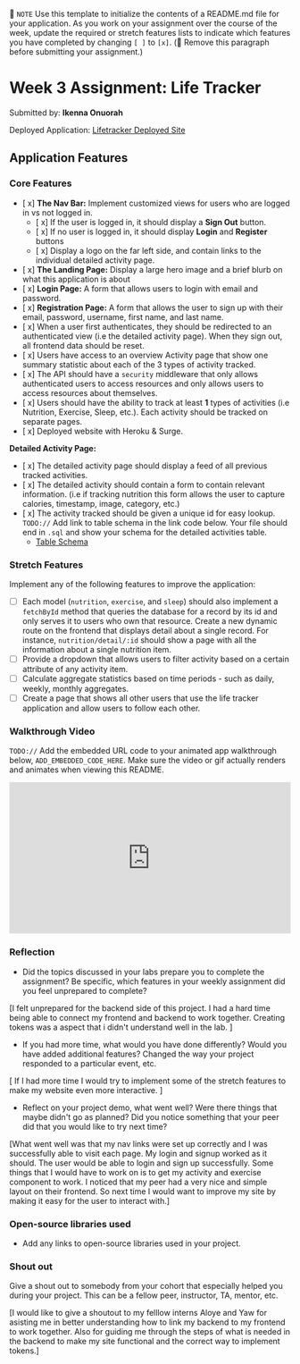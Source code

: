 📝 `NOTE` Use this template to initialize the contents of a README.md file for your application. As you work on your assignment over the course of the week, update the required or stretch features lists to indicate which features you have completed by changing `[ ]` to `[x]`. (🚫 Remove this paragraph before submitting your assignment.)

# Week 3 Assignment: Life Tracker

Submitted by: **Ikenna Onuorah**

Deployed Application: [Lifetracker Deployed Site](http://localhost:3001/)

## Application Features

### Core Features

- [ x] **The Nav Bar:** Implement customized views for users who are logged in vs not logged in.
  - [ x] If the user is logged in, it should display a **Sign Out** button. 
  - [ x] If no user is logged in, it should display **Login** and **Register** buttons
  - [ x] Display a logo on the far left side, and contain links to the individual detailed activity page. 
- [ x] **The Landing Page:** Display a large hero image and a brief blurb on what this application is about
- [ x] **Login Page:** A form that allows users to login with email and password.
- [ x] **Registration Page:** A form that allows the user to sign up with their email, password, username, first name, and last name.
- [ x] When a user first authenticates, they should be redirected to an authenticated view (i.e the detailed activity page). When they sign out, all frontend data should be reset.
- [ x] Users have access to an overview Activity page that show one summary statistic about each of the 3 types of activity tracked.
- [ x] The API should have a `security` middleware that only allows authenticated users to access resources and only allows users to access resources about themselves. 
- [ x] Users should have the ability to track at least **1** types of activities (i.e Nutrition, Exercise, Sleep, etc.). Each activity should be tracked on separate pages.
- [ x] Deployed website with Heroku & Surge. 

**Detailed Activity Page:**
- [ x] The detailed activity page should display a feed of all previous tracked activities.
- [ x] The detailed activity should contain a form to contain relevant information. (i.e if tracking nutrition this form allows the user to capture calories, timestamp, image, category, etc.) 
- [ x] The activity tracked should be given a unique id for easy lookup.
  `TODO://` Add link to table schema in the link code below. Your file should end in `.sql` and show your schema for the detailed activities table. 
  * [Table Schema](./backend/lifetracker-schema.sql) 

### Stretch Features

Implement any of the following features to improve the application:
- [ ] Each model (`nutrition`, `exercise`, and `sleep`) should also implement a `fetchById` method that queries the database for a record by its id and only serves it to users who own that resource. Create a new dynamic route on the frontend that displays detail about a single record. For instance, `nutrition/detail/:id` should show a page with all the information about a single nutrition item.
- [ ] Provide a dropdown that allows users to filter activity based on a certain attribute of any activity item.
- [ ] Calculate aggregate statistics based on time periods - such as daily, weekly, monthly aggregates.
- [ ] Create a page that shows all other users that use the life tracker application and allow users to follow each other.

### Walkthrough Video

`TODO://` Add the embedded URL code to your animated app walkthrough below, `ADD_EMBEDDED_CODE_HERE`. Make sure the video or gif actually renders and animates when viewing this README. 
<div style="position: relative; padding-bottom: 53.75%; height: 0;"><iframe src="https://www.loom.com/embed/e87af2b9fcea4599bb761715b3be4327" frameborder="0" webkitallowfullscreen mozallowfullscreen allowfullscreen style="position: absolute; top: 0; left: 0; width: 100%; height: 100%;"></iframe></div>

### Reflection

* Did the topics discussed in your labs prepare you to complete the assignment? Be specific, which features in your weekly assignment did you feel unprepared to complete?

[I felt unprepared for the backend side of this project. I had a hard time being able to connect my frontend and backend to work together. Creating tokens was a aspect that i didn't understand well in the lab. ]

* If you had more time, what would you have done differently? Would you have added additional features? Changed the way your project responded to a particular event, etc.

[  If I had more time I would try to implement some of the stretch features to make my website even more interactive.
]

* Reflect on your project demo, what went well? Were there things that maybe didn't go as planned? Did you notice something that your peer did that you would like to try next time?

[What went well was that my nav  links were set up correctly and I was successfully able to visit each page. My login and signup worked as it should. The user would be able to login and sign up successfully. Some things that I would have to work on is to get my activity and exercise component to work. I noticed that my peer had a very nice and simple layout on their frontend. So next time I would want to improve my site by making it easy for the user to interact with.]

### Open-source libraries used

- Add any links to open-source libraries used in your project.

### Shout out

Give a shout out to somebody from your cohort that especially helped you during your project. This can be a fellow peer, instructor, TA, mentor, etc.

[I would like to give a shoutout to my felllow interns Aloye and Yaw for asisting me in better understanding how to link my backend to my frontend to work together. Also for guiding me through the steps of what is needed in the backend to make my site functional and the correct way to implement tokens.]
